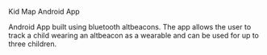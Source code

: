Kid Map Android App

Android App built using bluetooth altbeacons. The app allows the user to track a child wearing an altbeacon as a wearable and can be used for up to three children.


